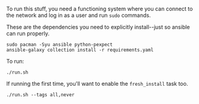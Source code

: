 To run this stuff, you need a functioning system where you can connect to the network and log in as a user and run `sudo` commands.

These are the dependencies you need to explicitly install--just so ansible can run properly.

```
sudo pacman -Syu ansible python-pexpect
ansible-galaxy collection install -r requirements.yaml
```

To run:

```
./run.sh
```

If running the first time, you'll want to enable the `fresh_install` task too.

```
./run.sh --tags all,never
```
